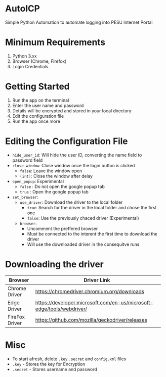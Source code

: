 # AutoICP
Simple Python Automation to automate logging into PESU Internet Portal

# Minimum Requirements
1. Python 3.xx
2. Browser (Chrome, Firefox)
3. Login Credentials

# Getting Started
1. Run the app on the terminal
2. Enter the user name and password
3. Details will be encrypted and stored in your local directory
4. Edit the configuration file
5. Run the app once more

# Editing the Configuration File
- `hide_user_id`: Will hide the user ID, converting the name field to password field
- `close_window`: Close window once the login button is clicked 
  - `false`: Leave the window open
  - `(int)`: Close the window after delay
- `open_popup`:  Experimental
  - `false` : Do not open the google popup tab
  - `true`  : Open the google popup tab
- `set_browser`: 
  - `use_driver`: Download the driver to the local folder
    -  `true`: Search for the driver in the local folder and chose the first one
    - `false`: Use the previously chaced driver (Experimental)
  - `browser`:
    - Uncomment the preffered browser 
    - Must be connected to the interent the first time to download the driver
    - Will use the downloaded driver in the consequitve runs

# Downloading the driver
| Browser | Driver Link |
|---|---|
| Chrome Driver | https://chromedriver.chromium.org/downloads|
| Edge Driver| https://developer.microsoft.com/en-us/microsoft-edge/tools/webdriver/|
| FireFox Driver| https://github.com/mozilla/geckodriver/releases |

# Misc
- To start afresh, delete `.key` `.secret` and `config.xml` files
- `.key` - Stores the key for Encryption
- `.secret` - Stores username and password
